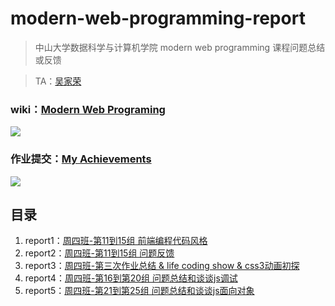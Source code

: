 # modern-web-programming-report

> 中山大学数据科学与计算机学院 modern web programming 课程问题总结或反馈

> TA：[吴家荣](https://github.com/wujr5/)

### wiki：[Modern Web Programing](http://my.ss.sysu.edu.cn/wiki/display/WEB/Modern+Web+Programming+Home)

![](http://ww1.sinaimg.cn/large/ed796d65gw1exyetzsvwcj21kw0ubgz5.jpg)

### 作业提交：[My Achievements](http://172.18.182.31:3000/login)

![](http://ww2.sinaimg.cn/large/ed796d65gw1exyesiod0jj21kw0uaqdx.jpg)


## 目录

1. report1：[周四班-第11到15组 前端编程代码风格]
2. report2：[周四班-第11到15组 问题反馈]
3. report3：[周四班-第三次作业总结 & life coding show & css3动画初探]
4. report4：[周四班-第16到第20组 问题总结和谈谈js调试]
5. report5：[周四班-第21到第25组 问题总结和谈谈js面向对象]
 
[周四班-第11到15组 前端编程代码风格]: https://github.com/wujr5/modern-web-programming-report/issues/2
[周四班-第11到15组 问题反馈]: https://github.com/wujr5/modern-web-programming-report/issues/2
[周四班-第三次作业总结 & life coding show & css3动画初探]: https://github.com/wujr5/modern-web-programming-report/issues/3
[周四班-第16到第20组 问题总结和谈谈js调试]: https://github.com/wujr5/modern-web-programming-report/issues/4
[周四班-第21到第25组 问题总结和谈谈js面向对象]: https://github.com/wujr5/modern-web-programming-report/issues/5
